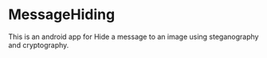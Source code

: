 # MessageHiding
This is an android app for Hide a message to an image using steganography and cryptography.
